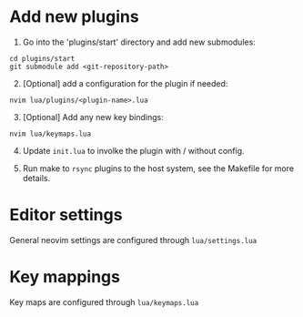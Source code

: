 # Add new plugins

1. Go into the 'plugins/start' directory and add new submodules:

```
cd plugins/start
git submodule add <git-repository-path>
```

2. [Optional] add a configuration for the plugin if needed:

```
nvim lua/plugins/<plugin-name>.lua
```

3. [Optional] Add any new key bindings:

```
nvim lua/keymaps.lua
```

4. Update `init.lua` to involke the plugin with / without config.

5. Run make to `rsync` plugins to the host system, see the Makefile for more details.

# Editor settings

General neovim settings are configured through `lua/settings.lua`

# Key mappings

Key maps are configured through `lua/keymaps.lua`
